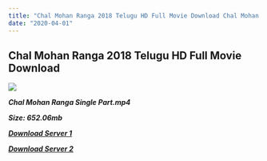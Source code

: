 ```yaml
---
title: "Chal Mohan Ranga 2018 Telugu HD Full Movie Download Chal Mohan Ranga Telugu HD Movie Download"
date: "2020-04-01"
---
```


## Chal Mohan Ranga 2018 Telugu HD Full Movie Download 

![](https://images.moviebuff.com/eba04d5f-269d-4f19-849f-1b796ad6b43c?w=1000)

**_Chal Mohan Ranga Single Part.mp4_**

**_Size: 652.06mb_**

**_[Download Server 1](https://openload.co/f/NXxoRepSHiw)_**

**_[Download Server 2](https://openload.co/f/NXxoRepSHiw)_**
